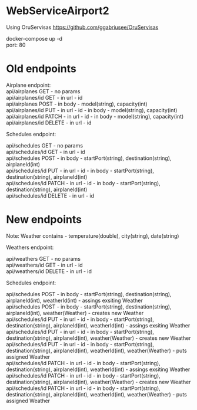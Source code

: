 # WebServiceAirport2

Using OruServisas https://github.com/ggabriusee/OruServisas </br>

docker-compose up -d </br>
port: 80 </br>

# Old endpoints
Airplane endpoint: </br>
api/airplanes GET - no params </br>
api/airplanes/id GET - in url - id </br>
api/airplanes POST - in body - model(string), capacity(int) </br>
api/airplanes/id PUT - in url - id - in body - model(string), capacity(int) </br>
api/airplanes/id PATCH - in url - id - in body - model(string), capacity(int) </br>
api/airplanes/id DELETE - in url - id </br>

Schedules endpoint: 

api/schedules GET - no params </br>
api/schedules/id GET - in url - id </br>
api/schedules POST - in body - startPort(string), destination(string), airplaneId(int) </br>
api/schedules/id PUT - in url - id - in body - startPort(string), destination(string), airplaneId(int) </br>
api/schedules/id PATCH - in url - id - in body - startPort(string), destination(string), airplaneId(int) </br>
api/schedules/id DELETE - in url - id </br>

# New endpoints

Note: Weather contains - temperature(double), city(string), date(string) </br>

Weathers endpoint:

api/weathers GET - no params </br>
api/weathers/id GET - in url - id </br>
api/weathers/id DELETE - in url - id </br>

Schedules endpoint: 

api/schedules POST - in body - startPort(string), destination(string), airplaneId(int), weatherId(int) - assings exsiting Weather </br> 
api/schedules POST - in body - startPort(string), destination(string), airplaneId(int), weather(Weather) - creates new Weather </br> 
api/schedules/id PUT - in url - id - in body - startPort(string), destination(string), airplaneId(int), weatherId(int) - assings exsiting Weather </br>
api/schedules/id PUT - in url - id - in body - startPort(string), destination(string), airplaneId(int), weather(Weather) - creates new Weather </br>
api/schedules/id PUT - in url - id - in body - startPort(string), destination(string), airplaneId(int), weatherId(int), weather(Weather) - puts assigned Weather </br>
api/schedules/id PATCH - in url - id - in body - startPort(string), destination(string), airplaneId(int), weatherId(int) - assings exsiting Weather </br>
api/schedules/id PATCH - in url - id - in body - startPort(string), destination(string), airplaneId(int), weather(Weather) - creates new Weather </br>
api/schedules/id PATCH - in url - id - in body - startPort(string), destination(string), airplaneId(int), weatherId(int), weather(Weather) - puts assigned Weather </br>
